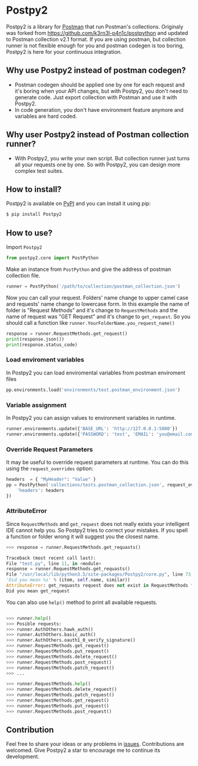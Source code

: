 # Postpy2

Postpy2 is a library for [Postman](https://www.getpostman.com/) that run Postman's collections. Originaly was forked from https://github.com/k3rn3l-p4n1c/postpython and updated to Postman collection v2.1 format.
If you are using postman, but collection runner is not flexible enough for you and postman codegen is too boring,
Postpy2 is here for your continuous integration.

## Why use Postpy2 instead of postman codegen?

- Postman codegen should be applied one by one for each request and it's boring when your API changes,
  but with Postpy2, you don't need to generate code.
  Just export collection with Postman and use it with Postpy2.
- In code generation, you don't have environment feature anymore and variables are hard coded.

## Why user Postpy2 instead of Postman collection runner?

- With Postpy2, you write your own script. But collection runner just turns all your requests one by one.
  So with Postpy2, you can design more complex test suites.

## How to install?

Postpy2 is available on [PyPI](https://pypi.org/project/postpy2/) and you can install it using pip:

```bash
$ pip install Postpy2
```

## How to use?

Import `Postpy2`

```python
from postpy2.core import PostPython
```

Make an instance from `PostPython` and give the address of postman collection file.

```python
runner = PostPython('/path/to/collection/postman_collection.json')
```

Now you can call your request. Folders' name change to upper camel case and requests' name change to lowercase form.
In this example the name of folder is "Request Methods" and it's change to `RequestMethods` and the name of request was
"GET Request" and it's change to `get_request`. So you should call a function like `runner.YourFolderName.you_request_name()`

```python
response = runner.RequestMethods.get_request()
print(response.json())
print(response.status_code)
```

### Load enviroment variables

In Postpy2 you can load enviromental variables from postman enviroment files

```python
pp.environments.load('environments/test.postman_environment.json')
```

### Variable assignment

In Postpy2 you can assign values to environment variables in runtime.

```python
runner.environments.update({'BASE_URL': 'http://127.0.0.1:5000'})
runner.environments.update({'PASSWORD': 'test', 'EMAIL': 'you@email.com'})
```

### Override Request Parameters

It may be useful to override request parameters at runtime. You can do this using the `request_overrides` option: 

```python
headers  = { "MyHeader": "Value" }
pp = PostPython('collections/tests.postman_collection.json', request_overrides={
    'headers': headers
})
```

### AttributeError

Since `RequestMethods` and `get_request` does not really exists your intelligent IDE cannot help you.
So Postpy2 tries to correct your mistakes. If you spell a function or folder wrong it will suggest you the closest name.

```python
>>> response = runner.RequestMethods.get_requasts()

Traceback (most recent call last):
File "test.py", line 11, in <module>
response = runner.RequestMethods.get_requasts()
File "/usr/local/lib/python3.5/site-packages/Postpy2/core.py", line 73, in **getattr**
'Did you mean %s' % (item, self.name, similar))
AttributeError: get_requasts request does not exist in RequestMethods folder.
Did you mean get_request

```

You can also use `help()` method to print all available requests.

```python

>>> runner.help()
>>> Posible requests:
>>> runner.AuthOthers.hawk_auth()
>>> runner.AuthOthers.basic_auth()
>>> runner.AuthOthers.oauth1_0_verify_signature()
>>> runner.RequestMethods.get_request()
>>> runner.RequestMethods.put_request()
>>> runner.RequestMethods.delete_request()
>>> runner.RequestMethods.post_request()
>>> runner.RequestMethods.patch_request()
>>> ...

>>> runner.RequestMethods.help()
>>> runner.RequestMethods.delete_request()
>>> runner.RequestMethods.patch_request()
>>> runner.RequestMethods.get_request()
>>> runner.RequestMethods.put_request()
>>> runner.RequestMethods.post_request()

```

## Contribution

Feel free to share your ideas or any problems in [issues](https://github.com/matkapi/Postpy2/issues).
Contributions are welcomed. Give Postpy2 a star to encourage me to continue its development.
